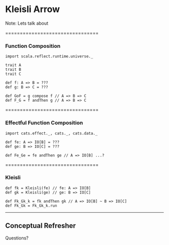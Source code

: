 # Kleisli Arrow

Note:
Lets talk about

================================

### Function Composition

```tut:invisible
import scala.reflect.runtime.universe._

trait A
trait B
trait C
```
```tut
def f: A => B = ???
def g: B => C = ???

def GoF = g compose f // A => B => C
def F_G = f andThen g // A => B => C
```

================================

### Effectful Function Composition

```tut:invisible
import cats.effect._, cats._, cats.data._
```
```tut:nofail
def fe: A => IO[B] = ???
def ge: B => IO[C] = ???

def Fe_Ge = fe andThen ge // A => IO[B] ...?
```

================================

### Kleisli

```tut
def fk = Kleisli(fe) // fe: A => IO[B]
def gk = Kleisli(ge) // ge: B => IO[C]

def Fk_Gk_k = fk andThen gk // A => IO[B] ~ B => IO[C]
def Fk_Gk = Fk_Gk_k.run
```

--------------------------------

## Conceptual Refresher

Questions?
